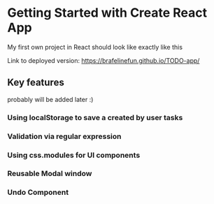 # Getting Started with Create React App

My first own project in React should look like exactly like this 

Link to deployed version: https://brafelinefun.github.io/TODO-app/

## Key features

probably will be added later :)

### Using localStorage to save a created by user tasks
### Validation via regular expression
### Using css.modules for UI components
### Reusable Modal window
### Undo Component

